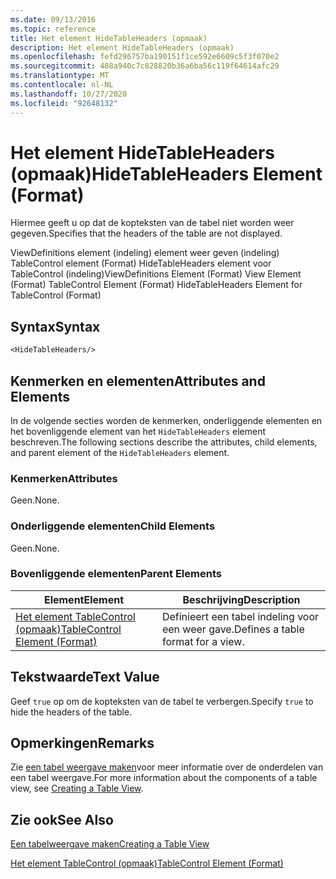 ```yaml
---
ms.date: 09/13/2016
ms.topic: reference
title: Het element HideTableHeaders (opmaak)
description: Het element HideTableHeaders (opmaak)
ms.openlocfilehash: fefd296757ba190151f1ce592e6609c5f3f070e2
ms.sourcegitcommit: 488a940c7c828820b36a6ba56c119f64614afc29
ms.translationtype: MT
ms.contentlocale: nl-NL
ms.lasthandoff: 10/27/2020
ms.locfileid: "92648132"
---
```

# <a name="hidetableheaders-element-format"></a><span data-ttu-id="7822f-103">Het element HideTableHeaders (opmaak)</span><span class="sxs-lookup"><span data-stu-id="7822f-103">HideTableHeaders Element (Format)</span></span>

<span data-ttu-id="7822f-104">Hiermee geeft u op dat de kopteksten van de tabel niet worden weer gegeven.</span><span class="sxs-lookup"><span data-stu-id="7822f-104">Specifies that the headers of the table are not displayed.</span></span>

<span data-ttu-id="7822f-105">ViewDefinitions element (indeling) element weer geven (indeling) TableControl element (Format) HideTableHeaders element voor TableControl (indeling)</span><span class="sxs-lookup"><span data-stu-id="7822f-105">ViewDefinitions Element (Format) View Element (Format) TableControl Element (Format) HideTableHeaders Element for TableControl (Format)</span></span>

## <a name="syntax"></a><span data-ttu-id="7822f-106">Syntax</span><span class="sxs-lookup"><span data-stu-id="7822f-106">Syntax</span></span>

```vb
<HideTableHeaders/>
```

## <a name="attributes-and-elements"></a><span data-ttu-id="7822f-107">Kenmerken en elementen</span><span class="sxs-lookup"><span data-stu-id="7822f-107">Attributes and Elements</span></span>

<span data-ttu-id="7822f-108">In de volgende secties worden de kenmerken, onderliggende elementen en het bovenliggende element van het `HideTableHeaders` element beschreven.</span><span class="sxs-lookup"><span data-stu-id="7822f-108">The following sections describe the attributes, child elements, and parent element of the `HideTableHeaders` element.</span></span>

### <a name="attributes"></a><span data-ttu-id="7822f-109">Kenmerken</span><span class="sxs-lookup"><span data-stu-id="7822f-109">Attributes</span></span>

<span data-ttu-id="7822f-110">Geen.</span><span class="sxs-lookup"><span data-stu-id="7822f-110">None.</span></span>

### <a name="child-elements"></a><span data-ttu-id="7822f-111">Onderliggende elementen</span><span class="sxs-lookup"><span data-stu-id="7822f-111">Child Elements</span></span>

<span data-ttu-id="7822f-112">Geen.</span><span class="sxs-lookup"><span data-stu-id="7822f-112">None.</span></span>

### <a name="parent-elements"></a><span data-ttu-id="7822f-113">Bovenliggende elementen</span><span class="sxs-lookup"><span data-stu-id="7822f-113">Parent Elements</span></span>

|<span data-ttu-id="7822f-114">Element</span><span class="sxs-lookup"><span data-stu-id="7822f-114">Element</span></span>|<span data-ttu-id="7822f-115">Beschrijving</span><span class="sxs-lookup"><span data-stu-id="7822f-115">Description</span></span>|
|-------------|-----------------|
|[<span data-ttu-id="7822f-116">Het element TableControl (opmaak)</span><span class="sxs-lookup"><span data-stu-id="7822f-116">TableControl Element (Format)</span></span>](./tablecontrol-element-format.md)|<span data-ttu-id="7822f-117">Definieert een tabel indeling voor een weer gave.</span><span class="sxs-lookup"><span data-stu-id="7822f-117">Defines a table format for a view.</span></span>|

## <a name="text-value"></a><span data-ttu-id="7822f-118">Tekstwaarde</span><span class="sxs-lookup"><span data-stu-id="7822f-118">Text Value</span></span>

<span data-ttu-id="7822f-119">Geef `true` op om de kopteksten van de tabel te verbergen.</span><span class="sxs-lookup"><span data-stu-id="7822f-119">Specify `true` to hide the headers of the table.</span></span>

## <a name="remarks"></a><span data-ttu-id="7822f-120">Opmerkingen</span><span class="sxs-lookup"><span data-stu-id="7822f-120">Remarks</span></span>

<span data-ttu-id="7822f-121">Zie [een tabel weergave maken](./creating-a-table-view.md)voor meer informatie over de onderdelen van een tabel weergave.</span><span class="sxs-lookup"><span data-stu-id="7822f-121">For more information about the components of a table view, see [Creating a Table View](./creating-a-table-view.md).</span></span>

## <a name="see-also"></a><span data-ttu-id="7822f-122">Zie ook</span><span class="sxs-lookup"><span data-stu-id="7822f-122">See Also</span></span>

[<span data-ttu-id="7822f-123">Een tabelweergave maken</span><span class="sxs-lookup"><span data-stu-id="7822f-123">Creating a Table View</span></span>](./creating-a-table-view.md)

[<span data-ttu-id="7822f-124">Het element TableControl (opmaak)</span><span class="sxs-lookup"><span data-stu-id="7822f-124">TableControl Element (Format)</span></span>](./tablecontrol-element-format.md)
